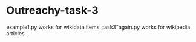 # Outreachy-task-3

example1.py works for wikidata items. 
task3"again.py works for wikipedia articles.
